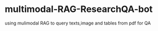 # multimodal-RAG-ResearchQA-bot
 using mulimodal RAG to query texts,image and tables from pdf for QA
